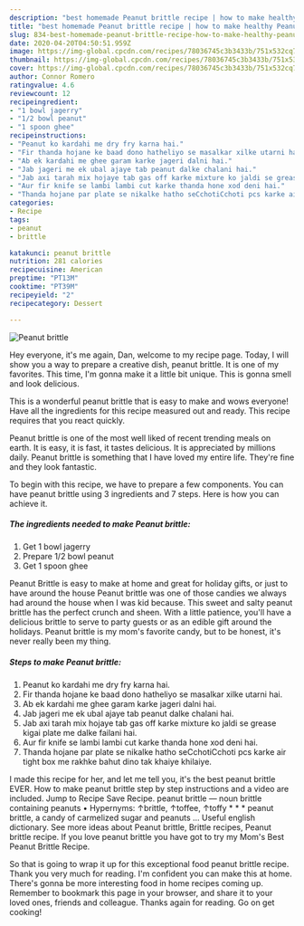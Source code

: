```yaml
---
description: "best homemade Peanut brittle recipe | how to make healthy Peanut brittle"
title: "best homemade Peanut brittle recipe | how to make healthy Peanut brittle"
slug: 834-best-homemade-peanut-brittle-recipe-how-to-make-healthy-peanut-brittle
date: 2020-04-20T04:50:51.959Z
image: https://img-global.cpcdn.com/recipes/78036745c3b3433b/751x532cq70/peanut-brittle-recipe-main-photo.jpg
thumbnail: https://img-global.cpcdn.com/recipes/78036745c3b3433b/751x532cq70/peanut-brittle-recipe-main-photo.jpg
cover: https://img-global.cpcdn.com/recipes/78036745c3b3433b/751x532cq70/peanut-brittle-recipe-main-photo.jpg
author: Connor Romero
ratingvalue: 4.6
reviewcount: 12
recipeingredient:
- "1 bowl jagerry"
- "1/2 bowl peanut"
- "1 spoon ghee"
recipeinstructions:
- "Peanut ko kardahi me dry fry karna hai."
- "Fir thanda hojane ke baad dono hatheliyo se masalkar xilke utarni hai."
- "Ab ek kardahi me ghee garam karke jageri dalni hai."
- "Jab jageri me ek ubal ajaye tab peanut dalke chalani hai."
- "Jab axi tarah mix hojaye tab gas off karke mixture ko jaldi se grease kigai plate me dalke failani hai."
- "Aur fir knife se lambi lambi cut karke thanda hone xod deni hai."
- "Thanda hojane par plate se nikalke hatho seCchotiCchoti pcs karke air tight box me rakhke bahut dino tak khaiye khilaiye."
categories:
- Recipe
tags:
- peanut
- brittle

katakunci: peanut brittle 
nutrition: 281 calories
recipecuisine: American
preptime: "PT13M"
cooktime: "PT39M"
recipeyield: "2"
recipecategory: Dessert

---
```



![Peanut brittle](https://img-global.cpcdn.com/recipes/78036745c3b3433b/751x532cq70/peanut-brittle-recipe-main-photo.jpg)

Hey everyone, it's me again, Dan, welcome to my recipe page. Today, I will show you a way to prepare a creative dish, peanut brittle. It is one of my favorites. This time, I'm gonna make it a little bit unique. This is gonna smell and look delicious.

This is a wonderful peanut brittle that is easy to make and wows everyone! Have all the ingredients for this recipe measured out and ready. This recipe requires that you react quickly.

Peanut brittle is one of the most well liked of recent trending meals on earth. It is easy, it is fast, it tastes delicious. It is appreciated by millions daily. Peanut brittle is something that I have loved my entire life. They're fine and they look fantastic.


To begin with this recipe, we have to prepare a few components. You can have peanut brittle using 3 ingredients and 7 steps. Here is how you can achieve it.

<!--inarticleads1-->

##### The ingredients needed to make Peanut brittle:

1. Get 1 bowl jagerry
1. Prepare 1/2 bowl peanut
1. Get 1 spoon ghee


Peanut Brittle is easy to make at home and great for holiday gifts, or just to have around the house Peanut brittle was one of those candies we always had around the house when I was kid because. This sweet and salty peanut brittle has the perfect crunch and sheen. With a little patience, you&#39;ll have a delicious brittle to serve to party guests or as an edible gift around the holidays. Peanut brittle is my mom&#39;s favorite candy, but to be honest, it&#39;s never really been my thing. 

<!--inarticleads2-->

##### Steps to make Peanut brittle:

1. Peanut ko kardahi me dry fry karna hai.
1. Fir thanda hojane ke baad dono hatheliyo se masalkar xilke utarni hai.
1. Ab ek kardahi me ghee garam karke jageri dalni hai.
1. Jab jageri me ek ubal ajaye tab peanut dalke chalani hai.
1. Jab axi tarah mix hojaye tab gas off karke mixture ko jaldi se grease kigai plate me dalke failani hai.
1. Aur fir knife se lambi lambi cut karke thanda hone xod deni hai.
1. Thanda hojane par plate se nikalke hatho seCchotiCchoti pcs karke air tight box me rakhke bahut dino tak khaiye khilaiye.


I made this recipe for her, and let me tell you, it&#39;s the best peanut brittle EVER. How to make peanut brittle step by step instructions and a video are included. Jump to Recipe Save Recipe. peanut brittle — noun brittle containing peanuts • Hypernyms: ↑brittle, ↑toffee, ↑toffy * * * peanut brittle, a candy of carmelized sugar and peanuts … Useful english dictionary. See more ideas about Peanut brittle, Brittle recipes, Peanut brittle recipe. If you love peanut brittle you have got to try my Mom&#39;s Best Peanut Brittle Recipe. 

So that is going to wrap it up for this exceptional food peanut brittle recipe. Thank you very much for reading. I'm confident you can make this at home. There's gonna be more interesting food in home recipes coming up. Remember to bookmark this page in your browser, and share it to your loved ones, friends and colleague. Thanks again for reading. Go on get cooking!
